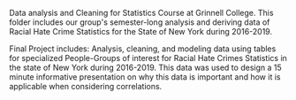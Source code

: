 Data analysis and Cleaning for Statistics Course at Grinnell College. This folder includes our group's semester-long analysis and deriving data of Racial Hate Crime Statistics for 
the State of New York during 2016-2019. 

Final Project includes: Analysis, cleaning, and modeling data using tables for specialized People-Groups of interest for Racial Hate Crimes Statistics in the state of New York during 2016-2019. This data was used to design a 15 minute informative presentation on why this data is important and how it is applicable when considering correlations. 
